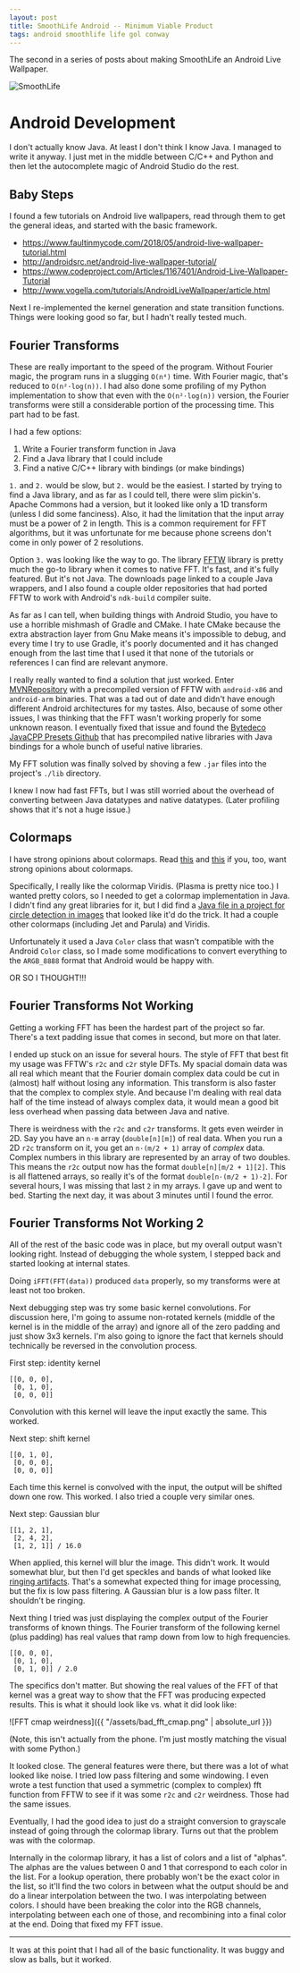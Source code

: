 ```yaml
---
layout: post
title: SmoothLife Android -- Minimum Viable Product
tags: android smoothlife life gol conway
---
```


The second in a series of posts about making SmoothLife an Android Live Wallpaper.

![SmoothLife](https://raw.githubusercontent.com/duckythescientist/SmoothLife/master/img/smoothlife.gif)


# Android Development

I don't actually know Java. At least I don't think I know Java. I managed to write it anyway. I just met in the middle between C/C++ and Python and then let the autocomplete magic of Android Studio do the rest.

## Baby Steps

I found a few tutorials on Android live wallpapers, read through them to get the general ideas, and started with the basic framework.

* <https://www.faultinmycode.com/2018/05/android-live-wallpaper-tutorial.html>
* <http://androidsrc.net/android-live-wallpaper-tutorial/>
* <https://www.codeproject.com/Articles/1167401/Android-Live-Wallpaper-Tutorial>
* <http://www.vogella.com/tutorials/AndroidLiveWallpaper/article.html>

Next I re-implemented the kernel generation and state transition functions. Things were looking good so far, but I hadn't really tested much.

## Fourier Transforms

These are really important to the speed of the program. Without Fourier magic, the program runs in a slugging `O(n⁴)` time. With Fourier magic, that's reduced to `O(n²·log(n))`. I had also done some profiling of my Python implementation to show that even with the `O(n²·log(n))` version, the Fourier transforms were still a considerable portion of the processing time. This part had to be fast.

I had a few options:

1. Write a Fourier transform function in Java
2. Find a Java library that I could include
3. Find a native C/C++ library with bindings (or make bindings)

`1.` and `2.` would be slow, but `2.` would be the easiest. I started by trying to find a Java library, and as far as I could tell, there were slim pickin's. Apache Commons had a version, but it looked like only a 1D transform (unless I did some fanciness). Also, it had the limitation that the input array must be a power of 2 in length. This is a common requirement for FFT algorithms, but it was unfortunate for me because phone screens don't come in only power of 2 resolutions. 

Option `3.` was looking like the way to go. The library [FFTW](http://fftw.org/) library is pretty much the go-to library when it comes to native FFT. It's fast, and it's fully featured. But it's not Java. The downloads page linked to a couple Java wrappers, and I also found a couple older repositories that had ported FFTW to work with Android's `ndk-build` compiler suite.

As far as I can tell, when building things with Android Studio, you have to use a horrible mishmash of Gradle and CMake. I hate CMake because the extra abstraction layer from Gnu Make means it's impossible to debug, and every time I try to use Gradle, it's poorly documented and it has changed enough from the last time that I used it that none of the tutorials or references I can find are relevant anymore.

I really really wanted to find a solution that just worked. Enter [MVNRepository](https://mvnrepository.com/artifact/org.bytedeco.javacpp-presets/fftw/3.3.4-0.11) with a precompiled version of FFTW with `android-x86` and `android-arm` binaries. That was a tad out of date and didn't have enough different Android architectures for my tastes. Also, because of some other issues, I was thinking that the FFT wasn't working properly for some unknown reason. I eventually fixed that issue and found the [Bytedeco JavaCPP Presets Github](https://github.com/bytedeco/javacpp-presets) that has precompiled native libraries with Java bindings for a whole bunch of useful native libraries. 

My FFT solution was finally solved by shoving a few `.jar` files into the project's `./lib` directory.

I knew I now had fast FFTs, but I was still worried about the overhead of converting between Java datatypes and native datatypes. (Later profiling shows that it's not a huge issue.)

## Colormaps

I have strong opinions about colormaps. Read [this](https://cran.r-project.org/web/packages/viridis/vignettes/intro-to-viridis.html) and [this](https://bids.github.io/colormap/) if you, too, want strong opinions about colormaps.

Specifically, I really like the colormap Viridis. (Plasma is pretty nice too.) I wanted pretty colors, so I needed to get a colormap implementation in Java. I didn't find any great libraries for it, but I did find a [Java file in a project for circle detection in images](https://github.com/tinevez/CircleSkinner/blob/master/src/main/java/net/imagej/circleskinner/util/ColorMap.java) that looked like it'd do the trick. It had a couple other colormaps (including Jet and Parula) and Viridis.

Unfortunately it used a Java `Color` class that wasn't compatible with the Android `Color` class, so I made some modifications to convert everything to the `ARGB_8888` format that Android would be happy with.

OR SO I THOUGHT!!!

## Fourier Transforms Not Working

Getting a working FFT has been the hardest part of the project so far. There's a text padding issue that comes in second, but more on that later.

I ended up stuck on an issue for several hours. The style of FFT that best fit my usage was FFTW's `r2c` and `c2r` style DFTs. My spacial domain data was all real which meant that the Fourier domain complex data could be cut in (almost) half without losing any information. This transform is also faster that the complex to complex style. And because I'm dealing with real data half of the time instead of always complex data, it would mean a good bit less overhead when passing data between Java and native.

There is weirdness with the `r2c` and `c2r` transforms. It gets even weirder in 2D. Say you have an `n·m` array (`double[n][m]`) of real data. When you run a 2D `r2c` transform on it, you get an `n·(m/2 + 1)` array of _complex_ data. Complex numbers in this library are represented by an array of two doubles. This means the `r2c` output now has the format `double[n][m/2 + 1][2]`. This is all flattened arrays, so really it's of the format `double[n·(m/2 + 1)·2]`. For several hours, I was missing that last `2` in my arrays. I gave up and went to bed. Starting the next day, it was about 3 minutes until I found the error.

## Fourier Transforms Not Working 2

All of the rest of the basic code was in place, but my overall output wasn't looking right. Instead of debugging the whole system, I stepped back and started looking at internal states.

Doing `iFFT(FFT(data))` produced `data` properly, so my transforms were at least not too broken.

Next debugging step was try some basic kernel convolutions. For discussion here, I'm going to assume non-rotated kernels (middle of the kernel is in the middle of the array) and ignore all of the zero padding and just show 3x3 kernels. I'm also going to ignore the fact that kernels should technically be reversed in the convolution process.

First step: identity kernel

```
[[0, 0, 0],
 [0, 1, 0],
 [0, 0, 0]]
```

Convolution with this kernel will leave the input exactly the same. This worked.

Next step: shift kernel

```
[[0, 1, 0],
 [0, 0, 0],
 [0, 0, 0]]
```

Each time this kernel is convolved with the input, the output will be shifted down one row. This worked. I also tried a couple very similar ones.

Next step: Gaussian blur

```
[[1, 2, 1],
 [2, 4, 2],
 [1, 2, 1]] / 16.0
```

When applied, this kernel will blur the image. This didn't work. It would somewhat blur, but then I'd get speckles and bands of what looked like [ringing artifacts](https://en.wikipedia.org/wiki/Ringing_artifacts). That's a somewhat expected thing for image processing, but the fix is low pass filtering. A Gaussian blur is a low pass filter. It shouldn't be ringing.

Next thing I tried was just displaying the complex output of the Fourier transforms of known things. The Fourier transform of the following kernel (plus padding) has real values that ramp down from low to high frequencies. 

```
[[0, 0, 0],
 [0, 1, 0],
 [0, 1, 0]] / 2.0
```

The specifics don't matter. But showing the real values of the FFT of that kernel was a great way to show that the FFT was producing expected results. This is what it should look like vs. what it did look like:

![FFT cmap weirdness]({{ "/assets/bad_fft_cmap.png" | absolute_url }})

(Note, this isn't actually from the phone. I'm just mostly matching the visual with some Python.)

It looked close. The general features were there, but there was a lot of what looked like noise. I tried low pass filtering and some windowing. I even wrote a test function that used a symmetric (complex to complex) fft function from FFTW to see if it was some `r2c` and `c2r` weirdness. Those had the same issues.

Eventually, I had the good idea to just do a straight conversion to grayscale instead of going through the colormap library. Turns out that the problem was with the colormap.

Internally in the colormap library, it has a list of colors and a list of "alphas". The alphas are the values between 0 and 1 that correspond to each color in the list. For a lookup operation, there probably won't be the exact color in the list, so it'll find the two colors in between what the output should be and do a linear interpolation between the two. I was interpolating between colors. I should have been breaking the color into the RGB channels, interpolating between each one of those, and recombining into a final color at the end. Doing that fixed my FFT issue. 


----------------------

It was at this point that I had all of the basic functionality. It was buggy and slow as balls, but it worked. 